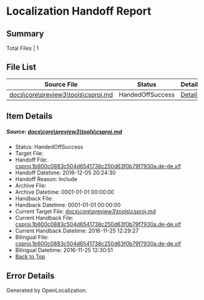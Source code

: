 # <a name='report-top'></a> Localization Handoff Report

## Summary
 Total Files | 1

## File List
 Source File | Status | Details 
 ----------- | ------ | ------- 
 [docs\core\preview3\tools\csproj.md](https://github.com/dotnet/docs/blob/055ec6a242c38066077d8cd0c164a60c59276fcc/docs/core/preview3/tools/csproj.md) | HandedOffSuccess | [Details](#75c198487e9f95bd05bd6af9d82ab925bccf732759)

## Item Details
##### <a name='75c198487e9f95bd05bd6af9d82ab925bccf732759'></a> Source: [docs\core\preview3\tools\csproj.md](https://github.com/dotnet/docs/blob/055ec6a242c38066077d8cd0c164a60c59276fcc/docs/core/preview3/tools/csproj.md)
* Status: HandedOffSuccess
* Target File: 
* Handoff File: [csproj.1b600c0883c504d6541738c250d63f0b79f7930a.de-de.xlf](https://github.com/dotnet/docs.handoff/blob/bf6db0222b4fa8bfffa520306c8e5c1db17683b9/ol-handoff/dotnet/docs.de-de/master/ht-p1/csproj.1b600c0883c504d6541738c250d63f0b79f7930a.de-de.xlf)
* Handoff Datetime: 2016-12-05 20:24:30
* Handoff Reason: Include
* Archive File: 
* Archive Datetime: 0001-01-01 00:00:00
* Handback File: 
* Handback Datetime: 0001-01-01 00:00:00
* Current Target File: [docs\core\preview3\tools\csproj.md](https://github.com/dotnet/docs.de-de/blob/b3752a19ab5936bbe5573d53ba62d6445194ad8b/docs/core/preview3/tools/csproj.md)
* Current Handback File: [csproj.1b600c0883c504d6541738c250d63f0b79f7930a.de-de.xlf](https://github.com/dotnet/docs.handback/blob/302e1531cd4500c7de906bf0696c3b8024d08a2b/ol-handback/dotnet/docs.de-de/master/ht-p1/csproj.1b600c0883c504d6541738c250d63f0b79f7930a.de-de.xlf)
* Current Handback Datetime: 2016-11-25 12:29:27
* Bilingual File: [csproj.1b600c0883c504d6541738c250d63f0b79f7930a.de-de.xlf](https://github.com/dotnet/docs.handback/blob/302e1531cd4500c7de906bf0696c3b8024d08a2b/ol-handback/dotnet/docs.de-de/master/ht-p1/csproj.1b600c0883c504d6541738c250d63f0b79f7930a.de-de.xlf)
* Bilingual Datetime: 2016-11-25 12:30:51
* [Back to Top](#report-top)


## Error Details

Generated by OpenLocalization.
